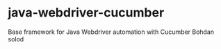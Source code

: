 # java-webdriver-cucumber

Base framework for Java Webdriver automation with Cucumber
Bohdan solod


